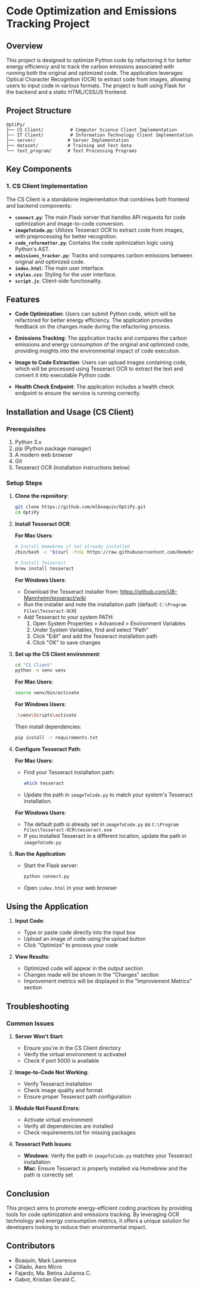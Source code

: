 # Code Optimization and Emissions Tracking Project

## Overview

This project is designed to optimize Python code by refactoring it for better energy efficiency and to track the carbon emissions associated with running both the original and optimized code. The application leverages Optical Character Recognition (OCR) to extract code from images, allowing users to input code in various formats. The project is built using Flask for the backend and a static HTML/CSS/JS frontend.

## Project Structure

```
OptiPy/
├── CS Client/          # Computer Science Client Implementation
├── IT Client/          # Information Technology Client Implementation
├── server/            # Server Implementation
├── dataset/           # Training and Test Data
└── text_program/      # Text Processing Programs
```

## Key Components

### 1. **CS Client Implementation**

The CS Client is a standalone implementation that combines both frontend and backend components:

- **`connect.py`**: The main Flask server that handles API requests for code optimization and image-to-code conversion.
- **`imageToCode.py`**: Utilizes Tesseract OCR to extract code from images, with preprocessing for better recognition.
- **`code_reformatter.py`**: Contains the code optimization logic using Python's AST.
- **`emissions_tracker.py`**: Tracks and compares carbon emissions between original and optimized code.
- **`index.html`**: The main user interface.
- **`styles.css`**: Styling for the user interface.
- **`script.js`**: Client-side functionality.

## Features

- **Code Optimization**: Users can submit Python code, which will be refactored for better energy efficiency. The application provides feedback on the changes made during the refactoring process.

- **Emissions Tracking**: The application tracks and compares the carbon emissions and energy consumption of the original and optimized code, providing insights into the environmental impact of code execution.

- **Image to Code Extraction**: Users can upload images containing code, which will be processed using Tesseract OCR to extract the text and convert it into executable Python code.

- **Health Check Endpoint**: The application includes a health check endpoint to ensure the service is running correctly.

## Installation and Usage (CS Client)

### Prerequisites

1. Python 3.x
2. pip (Python package manager)
3. A modern web browser
4. Git
5. Tesseract OCR (installation instructions below)

### Setup Steps

1. **Clone the repository**:

   ```bash
   git clone https://github.com/mlboaquin/OptiPy.git
   cd OptiPy
   ```

2. **Install Tesseract OCR**:

   **For Mac Users**:

   ```bash
   # Install Homebrew if not already installed
   /bin/bash -c "$(curl -fsSL https://raw.githubusercontent.com/Homebrew/install/HEAD/install.sh)"

   # Install Tesseract
   brew install tesseract
   ```

   **For Windows Users**:

   - Download the Tesseract installer from: https://github.com/UB-Mannheim/tesseract/wiki
   - Run the installer and note the installation path (default: `C:\Program Files\Tesseract-OCR`)
   - Add Tesseract to your system PATH:
     1. Open System Properties > Advanced > Environment Variables
     2. Under System Variables, find and select "Path"
     3. Click "Edit" and add the Tesseract installation path
     4. Click "OK" to save changes

3. **Set up the CS Client environment**:

   ```bash
   cd "CS Client"
   python -m venv venv
   ```

   **For Mac Users**:

   ```bash
   source venv/bin/activate
   ```

   **For Windows Users**:

   ```bash
   .\venv\Scripts\activate
   ```

   Then install dependencies:

   ```bash
   pip install -r requirements.txt
   ```

4. **Configure Tesseract Path**:

   **For Mac Users**:

   - Find your Tesseract installation path:
     ```bash
     which tesseract
     ```
   - Update the path in `imageToCode.py` to match your system's Tesseract installation.

   **For Windows Users**:

   - The default path is already set in `imageToCode.py` as `C:\Program Files\Tesseract-OCR\tesseract.exe`
   - If you installed Tesseract in a different location, update the path in `imageToCode.py`

5. **Run the Application**:
   - Start the Flask server:
     ```bash
     python connect.py
     ```
   - Open `index.html` in your web browser

## Using the Application

1. **Input Code**:

   - Type or paste code directly into the input box
   - Upload an image of code using the upload button
   - Click "Optimize" to process your code

2. **View Results**:
   - Optimized code will appear in the output section
   - Changes made will be shown in the "Changes" section
   - Improvement metrics will be displayed in the "Improvement Metrics" section

## Troubleshooting

### Common Issues

1. **Server Won't Start**:

   - Ensure you're in the CS Client directory
   - Verify the virtual environment is activated
   - Check if port 5000 is available

2. **Image-to-Code Not Working**:

   - Verify Tesseract installation
   - Check image quality and format
   - Ensure proper Tesseract path configuration

3. **Module Not Found Errors**:

   - Activate virtual environment
   - Verify all dependencies are installed
   - Check requirements.txt for missing packages

4. **Tesseract Path Issues**:
   - **Windows**: Verify the path in `imageToCode.py` matches your Tesseract installation
   - **Mac**: Ensure Tesseract is properly installed via Homebrew and the path is correctly set

## Conclusion

This project aims to promote energy-efficient coding practices by providing tools for code optimization and emissions tracking. By leveraging OCR technology and energy consumption metrics, it offers a unique solution for developers looking to reduce their environmental impact.

## Contributors

- Boaquin, Mark Lawrence
- Cillado, Aero Micro
- Fajardo, Ma. Betina Julianna C.
- Gabot, Kristian Gerald C.

